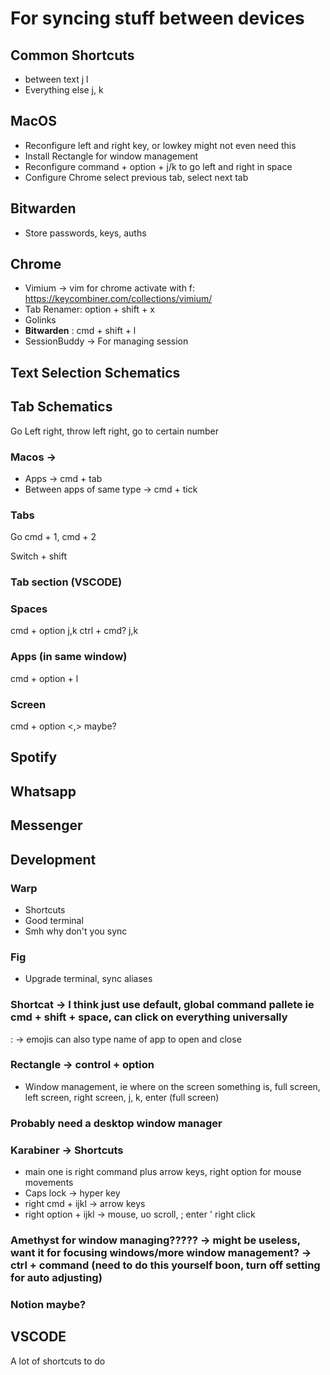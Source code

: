 # For syncing stuff between devices


## Common Shortcuts
- between text j l
- Everything else j, k

## MacOS
- Reconfigure left and right key, or lowkey might not even need this
- Install Rectangle for window management
- Reconfigure command + option + j/k to go left and right in space
- Configure Chrome select previous tab, select next tab

## Bitwarden
- Store passwords, keys, auths

## Chrome
- Vimium -> vim for chrome activate with f: https://keycombiner.com/collections/vimium/ 
- Tab Renamer: option + shift + x
- Golinks
- **Bitwarden** : cmd + shift + l 
- SessionBuddy -> For managing session


## Text Selection Schematics

## Tab Schematics
Go Left right, throw left right, go to certain number

### Macos -> 
- Apps -> cmd + tab
- Between apps of same type -> cmd + tick

### Tabs
Go
cmd + 1, cmd + 2

Switch + shift


### Tab section (VSCODE)


### Spaces
cmd + option j,k
ctrl + cmd? j,k


### Apps (in same window)
cmd + option + l

### Screen
cmd + option <,> maybe?


## Spotify
## Whatsapp
## Messenger

## Development

### Warp
- Shortcuts
- Good terminal
- Smh why don't you sync

### Fig
- Upgrade terminal, sync aliases

### Shortcat -> I think just use default, global command pallete ie cmd + shift + space, can click on everything universally
: -> emojis
can also type name of app to open and close


### Rectangle -> control + option
- Window management, ie where on the screen something is, full screen, left screen, right screen,
j, k, enter (full screen)

### Probably need a desktop window manager


### Karabiner -> Shortcuts
- main one is right command plus arrow keys, right option for mouse movements
- Caps lock -> hyper key
- right cmd + ijkl -> arrow keys
- right option + ijkl -> mouse, uo scroll, ; enter ' right click


### Amethyst for window managing????? -> might be useless, want it for focusing windows/more window management? -> ctrl + command (need to do this yourself boon, turn off setting for auto adjusting)

### Notion maybe?


## VSCODE
A lot of shortcuts to do
